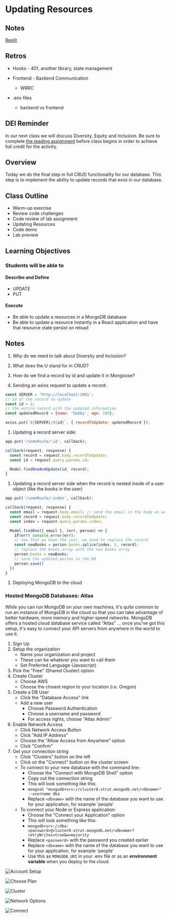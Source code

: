 # Updating Resources

## Notes 

[Replit](https://replit.com/@RogerMReyes/301n29-class13#index.js)

## Retros

- Hooks - 401, another library, state management

- Frontend - Backend Communication
  - WRRC

- .env files
  - backend vs frontend

## DEI Reminder

In our next class we will discuss Diversity, Equity and Inclusion.  Be sure to complete [the reading assignment](https://codefellows.github.io/code-301-guide/curriculum/class-14/DISCUSSION) before class begins in order to achieve full credit for the activity.

## Overview

Today we do the final step in full CRUD functionality for our database. This step is to implement the ability to update records that exist in our database.

## Class Outline

- Warm-up exercise
- Review code challenges
- Code review of lab assignment
- Updating Resources
- Code demo
- Lab preview

## Learning Objectives

### Students will be able to

#### Describe and Define

- UPDATE
- PUT

#### Execute

- Be able to update a resources in a MongoDB database
- Be able to update a resource instantly in a React application and have that resource state persist on reload

## Notes

1. Why do we need to talk about Diversity and Inclusion?

1. What does the U stand for in CRUD?

1. How do we find a record by id and update it in Mongoose?

1. Sending an axios request to update a record:

  ```javaScript
  const SERVER = 'http://localhost:3001';
  // id of the record to update
  const id = 2;
  // the entire record with the updated information
  const updatedRecord = {name: 'bobby', age: 105};

  axios.put(`${SERVER}/${id}`, { recordToUpdate: updatedRecord });
  ```

1. Updating a record server side:

  ```javaScript
  app.put('/someRoute/:id', callback);

  callback(request, response) {
    const record = request.body.recordToUpdate;
    const id = request.query.params.id;

    Model.findOneAndUpdate(id, record);
  }
  ```

1. Updating a record server side when the record is nested inside of a user object (like the books in the user)

  ```javaScript
  app.put('/someRoute/:index', callback);

  callback(request, response) {
    const email = request.body.email; // send the email in the body as well as the record
    const record = request.body.recordToUpdate;
    const index = request.query.params.index;

    Model.findOne({ email }, (err, person) => {
      if(err) console.error(err);
      // now that we have the user, we need to replace the record
      const newBooks = person.books.splice(index, 1, record);
      // replace the books array with the new books array
      person.books = newBooks;
      // save the updated person in the DB
      person.save()
    })
  }
  ```

1. Deploying MongoDB to the cloud

### Hosted MongoDB Databases: Atlas

While you can run MongoDB on your own machines, it's quite common to run an instance of MongoDB in the cloud so that you can take advantage of better hardware, more memory and higher speed networks. MongoDB offers a hosted cloud database service called "Atlas" ... once you've got this setup, it's easy to connect your API servers from anywhere in the world to use it.

1. Sign Up
1. Setup the organization
   - Name your organization and project
   - These can be whatever you want to call them
   - Set Preferred Language (Javascript)
1. Pick the "Free" (Shared Cluster) option
1. Create Cluster
   - Choose AWS
   - Choose the closest region to your location (i.e. Oregon)
1. Create a DB User
   - Click the "Database Access" link
   - Add a new user
     - Choose Password Authentication
     - Choose a username and password
     - For access rights, choose "Atlas Admin"
1. Enable Network Access
   - Click Network Access Button
   - Click "Add IP Address"
   - Choose the "Allow Access from Anywhere" option
   - Click "Confirm"
1. Get your connection string
   - Click "Clusters" button on the left
   - Click on the "Connect" button on the cluster screen
   - To connect to your new database with the command line:
     - Choose the "Connect with MongoDB Shell" option
     - Copy out the connection string
     - This will look something like this:
     - `mongosh "mongodb+srv://cluster0.xtrut.mongodb.net/<dbname>" --username dba`
     - Replace `<dbname>` with the name of the database you want to use for your application, for example 'people'
   - To connect your Node or Express application:
     - Choose the "Connect your Application" option
     - This will look something like this:
     - `mongodb+srv://dba:<password>@cluster0.xtrut.mongodb.net/<dbname>?retryWrites=true&w=majority`
     - Replace `<password>` with the password you created earlier
     - Replace `<dbname>` with the name of the database you want to use for your application, for example 'people'
     - Use this as  `MONGODB_URI` in your .env file or as an **environment variable** when you deploy to the cloud.

![Account Setup](assets/atlas-setup.png)

![Choose Plan](assets/atlas-choose-plan.png)

![Cluster](assets/atlas-cluster-screen.png)

![Network Options](assets/atlas-network.png)

![Connect](assets/atlas-connect-options.png)